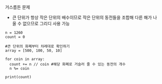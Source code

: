 거스름돈 문제   
- 큰 단위가 항상 작은 단위의 배수이므로 작은 단위의 동전들을 조합해 다른 해가 나올 수 없으므로 그리디 사용 가능

<pre><code>n = 1260
count = 0

#큰 단위의 화폐부터 차례대로 확인하기
array = [500, 100, 50, 10]

for coin in array:
  count += n // coin #해당 화폐로 거슬러 줄 수 있는 동전의 개수
  n %= coin

print(count)
</code></pre>
